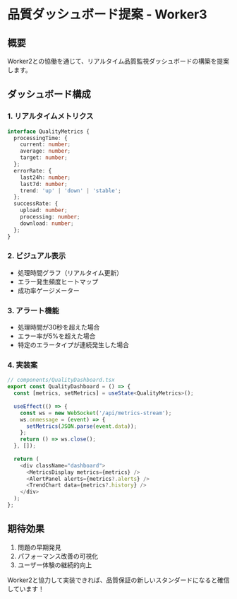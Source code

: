 # 品質ダッシュボード提案 - Worker3

## 概要
Worker2との協働を通じて、リアルタイム品質監視ダッシュボードの構築を提案します。

## ダッシュボード構成

### 1. リアルタイムメトリクス
```typescript
interface QualityMetrics {
  processingTime: {
    current: number;
    average: number;
    target: number;
  };
  errorRate: {
    last24h: number;
    last7d: number;
    trend: 'up' | 'down' | 'stable';
  };
  successRate: {
    upload: number;
    processing: number;
    download: number;
  };
}
```

### 2. ビジュアル表示
- 処理時間グラフ（リアルタイム更新）
- エラー発生頻度ヒートマップ
- 成功率ゲージメーター

### 3. アラート機能
- 処理時間が30秒を超えた場合
- エラー率が5%を超えた場合
- 特定のエラータイプが連続発生した場合

### 4. 実装案
```typescript
// components/QualityDashboard.tsx
export const QualityDashboard = () => {
  const [metrics, setMetrics] = useState<QualityMetrics>();
  
  useEffect(() => {
    const ws = new WebSocket('/api/metrics-stream');
    ws.onmessage = (event) => {
      setMetrics(JSON.parse(event.data));
    };
    return () => ws.close();
  }, []);
  
  return (
    <div className="dashboard">
      <MetricsDisplay metrics={metrics} />
      <AlertPanel alerts={metrics?.alerts} />
      <TrendChart data={metrics?.history} />
    </div>
  );
};
```

## 期待効果
1. 問題の早期発見
2. パフォーマンス改善の可視化
3. ユーザー体験の継続的向上

Worker2と協力して実装できれば、品質保証の新しいスタンダードになると確信しています！